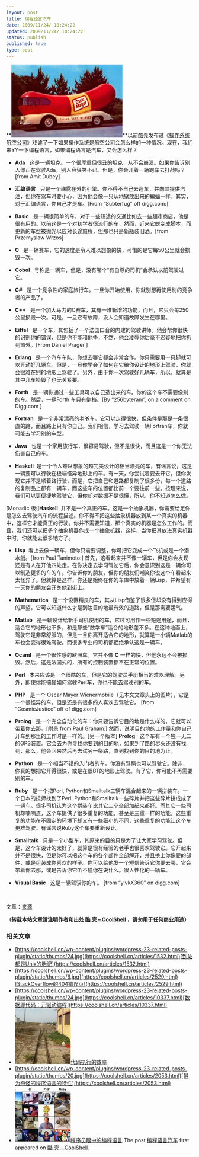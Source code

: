 ```yaml
---
layout: post
title: 编程语言汽车
date: 2009/11/24/ 10:24:22
updated: 2009/11/24/ 10:24:22
status: publish
published: true
type: post
---
```


**![Oscar Mayer Wienermobile](../wp-content/uploads/2009/11/oscar-meyer-wienermobile.jpg "Oscar Mayer Wienermobile")**以前酷壳发布过《[操作系统航空公司](https://coolshell.cn/articles/1272.html)》戏谑了一下如果操作系统是航空公司会怎么样的一种情况。现在，我们来YY一下编程语言，如果编程语言是汽车，又会怎么样？


- **Ada**   这是一辆坦克。一个很厚重但很丑的坦克，从不会崩溃。如果你告诉别人你正在驾驶Ada，别人会狂笑不已。但是，你会开着一辆跑车去打战吗？[from Amit Dubey]

- **汇编语言**   只是一个祼露在外的引擎。你不得不自己去造车，并向其提供汽油，但你在驾车时要小心，因为他会像一只从地狱放出来的蝙蝠一样。其实，对于汇编语言，你自己才是车。[From “Subterfug” off digg.com:]

- **Basic**   是一辆很简单的车，对于一些短途的交通比如去一些超市商店，他是很有用的。以前这是一个对初学者很流行的车，然而，近来它蜕变成脚本，而更新的车型被抛光以应对长途旅程，但那也只是新瓶装旧酒。[from Przemyslaw Wrzos]

- **C**   是一辆赛车，它的速度是令人难以想象的快，可惜的是它每50公里就会损毁一次。

- **Cobol**   号称是一辆车，但是，没有哪个“有自尊的司机”会承认以前驾驶过它。

- **C#**   是一个竞争性的家庭旅行车。一旦你开始使用，你就别想再使用别的竞争者的产品了。

- **C++**   是一个加大马力的C赛车，其有一堆新增的功能，而且，它只会每250公里损毁一次。可是，一旦它有故障，没人会知道故障发生在哪里。


- **Eiffel**   是一个车，其包括了一个法国口音的内建的驾驶讲师。他会帮你很快的识别你的错误，但是你不能和他争，不然，他会凌辱你后毫不迟疑地把你扔到窗外。[From Daniel Prager ]

- **Erlang**   是一个汽车车队，你想去哪它都会非常合作。你只需要用一只脚就可以开动好几辆车。但是，一旦你学会了如何在它给你设计的地形上驾驶，你就会很难在别的地形上驾驶了。另外，由于你一次驾驶好几辆车，所以，就算是其中几车损毁了也无关紧要。

- **Forth**   是一辆你通过一些工具可以自己造出来的车。你的这个车不需要像别的车。然后，一辆Forth 车只有倒档。[By “256byteram”, on a comment on Digg.com ]

- **Fortran**   是一个非常漂亮的老爷车。它可以走得很快，但条件是那是一条很直的路，而且路上只有你自己。我们相信，学习去驾驶一辆Fortran车，你就可能去学习别的车型。

- **Java**   也是一个家用旅行车，很容易驾驶，但不是很快，而且这是一个你无法伤害自己的车。

- **Haskell**  是一个令人难以想象的超完美设计的相当漂亮的车，有谣言说，这是一辆要可以行驶在极端怪异地形上的车。有一天，你尝试着要去开它，但你发现它并不是顺着路行驶，而是，它把自己和道路都复制了很多份，每一个道路的复制品上都有一辆车，而这些车的位置都比前一个要往前一些。按理来说，我们可以更便捷地驾驶它，但你却对数据不是很懂，所以，你不知道怎么做。  

[Monadic 版:]**Haskell**  并不是一个真正的车。这是一个抽象机器，你需要给足你是怎么去驾驶汽车的流程描述。你不得不把这些抽象机器放到某一个真实的机器中，这样它才能真正的行驶。你并不需要知道，那个真实的机器是怎么工作的。而且，我们还可以把多个抽象机器作成一个抽象机器，这样，当你把其放进真实机器中时，你就能去很多地方了。

- **Lisp**  看上去像一辆车，但你只需要调整，你可把它变成一个飞机或是一个潜水艇。[from Paul Tanimoto:] 首先，这看起来并不像一辆车，但是你会发现还是有人在开他四处走。在你决定去学习驾驶它后，你会意识到这是一辆你可以制造更多的车的车。你告诉你的朋友，但你的朋友们嘲笑你说这个车看起来太怪异了。但就算是这样，你还是始终在你的车库中放着一辆Lisp，并希望有一天你的朋友会开关他到街上。

- **Mathematica**   是一个设置精良的车，其从Lisp借鉴了很多但却没有得到应得的声望。它可以知道什么才是到达目的地最有效的道路，但是那需要运气。

- **Matlab**   是一辆设计给新手司机使用的车，它过可用作一些短途用途，而且，适合它的地形也不多，和是那些“数学车”适合的地形差不多。在这种地面上，驾驶它是非常舒服的，但是一旦你离开适合它的地形，就算是一小辆Matlab的车也会变得很难驾驶。而很多专业的司机都拒绝承认这是一辆车。

- **Ocaml**   是一个很性感的欧洲车。它并不像 **C** 一样的快，但他永远不会被损毁。然后，这是法国式的，所有的控制装置都不在正常的位置。

- **Perl**   本来应该是一个很酷的车，但是它的驾驶员手册相当的难以理解。另外，即使你能搞懂如何驾驶Perl车，你也不能去驾驶别的车。

- **PHP**   是一个 Oscar Mayer Wienermobile（见本文文章头上的图片），它是一个很怪异的车，但是还是有很多的人喜欢去驾驶它。 [from “CosmicJustice” off of digg.com]

- **Prolog**   是一个完全自动化的车：你只要告诉它目的地是什么样的，它就可以带着你去那。[附录 from Paul Graham:] 然而，说明目的地的工作量和你自己开车到那里的工作时是一样的。[另一个版本] **Prolog**   这个车有一个独一无二的GPS装置。它会去为你寻找你要到的目的地，如果到了路的尽头还没有找到，那么，他会回来然后再去试另一条路，直到找到你的目的地为止。

- **Python**   是一个相当不错的入门者的车。你没有驾照也可以驾驶它。除非，你真的想把它开得很快，或是在很BT的地形上驾驶。有了它，你可能不再需要别的车。

- **Ruby**   是一个把Perl, Python和Smalltalk三辆车混合起来的一辆拼装车。一个日本的技师找到了Perl, Python和Smalltalk一些碎片并把这些碎片拼成成了一辆车。很多司机认为这个拼装车比其它三个全部加起来都好。而其它一些司机却喃喃道，这个车提供了很多重复的功能，甚至是三重一样的功能，这些重复的功能在不固定的环境下却又有一些细小的不同，这些重复的功能让这个车更难驾驶。有谣言说Ruby这个车要重新设计。

- **Smalltalk**   只是一个小型车，其原来的目的只是为了让大家学习驾驶。但是，这个车设计的太好了，就算是很有经验的老手也很喜欢驾驶它。它开起来并不是很快，但是你可以把这个车的各个部件全部解开，并且换上你像要的部件，或是组装成你喜欢的样子。你可以给他发一个短信告诉它你要去哪，它会带着你去那，或是告诉你它听不懂你在说什么。很人性化的一辆车。

- **Visual Basic**   这是一辆驾驭你的车。 [from “yivkX360” on digg.com]

 


文章：[来源](http://www.cs.caltech.edu/~mvanier/hacking/rants/cars.html)



**（转载本站文章请注明作者和出处 [酷 壳 – CoolShell](https://coolshell.cn/) ，请勿用于任何商业用途）**



### 相关文章

* [https://coolshell.cn/wp-content/plugins/wordpress-23-related-posts-plugin/static/thumbs/24.jpg](https://coolshell.cn/articles/1532.html)[到处都是Unix的胎记](https://coolshell.cn/articles/1532.html)
* [https://coolshell.cn/wp-content/plugins/wordpress-23-related-posts-plugin/static/thumbs/6.jpg](https://coolshell.cn/articles/2529.html)[StackOverflow的404错误页](https://coolshell.cn/articles/2529.html)
* [https://coolshell.cn/wp-content/plugins/wordpress-23-related-posts-plugin/static/thumbs/24.jpg](https://coolshell.cn/articles/10337.html)[数据即代码：元驱动编程](https://coolshell.cn/articles/10337.html)
* [![代码执行的效率](../wp-content/uploads/2012/07/muxnt-150x150.jpg)](https://coolshell.cn/articles/7886.html)[代码执行的效率](https://coolshell.cn/articles/7886.html)
* [https://coolshell.cn/wp-content/plugins/wordpress-23-related-posts-plugin/static/thumbs/20.jpg](https://coolshell.cn/articles/2053.html)[最为奇怪的程序语言的特性](https://coolshell.cn/articles/2053.html)
* [![程序员眼中的编程语言](../wp-content/uploads/2009/12/language-fanboys-150x150.jpg)](https://coolshell.cn/articles/1992.html)[程序员眼中的编程语言](https://coolshell.cn/articles/1992.html)
The post [编程语言汽车](https://coolshell.cn/articles/1839.html) first appeared on [酷 壳 - CoolShell](https://coolshell.cn).